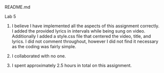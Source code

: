 README.md

Lab 5

1. I believe I have implemented all the aspects of this assignment 
correctly. I added the provided lyrics in intervals while being sung 
on video. Additionally I added a style.css file that centered the
video, title, and lyrics. I did not comment throughout, however I 
did not find it necessary as the coding was fairly simple. 

2. I collaborated with no one.

3. I spent approximately 2.5 hours in total on this assignment.
